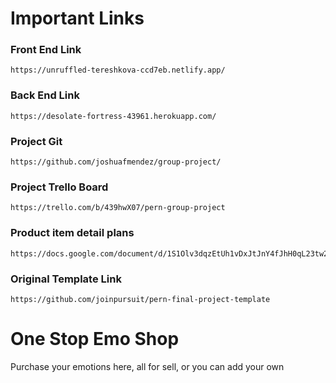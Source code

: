# Important Links
### Front End Link
```
https://unruffled-tereshkova-ccd7eb.netlify.app/
```
### Back End Link
```
https://desolate-fortress-43961.herokuapp.com/
```
### Project Git
```
https://github.com/joshuafmendez/group-project/
```
### Project Trello Board
```
https://trello.com/b/439hwX07/pern-group-project
```
### Product item detail plans
```
https://docs.google.com/document/d/1S1Olv3dqzEtUh1vDxJtJnY4fJhH0qL23tw2Pt00BtyE/edit
```
### Original Template Link
```
https://github.com/joinpursuit/pern-final-project-template
```

# One Stop Emo Shop
Purchase your emotions here, all for sell, or you can add your own